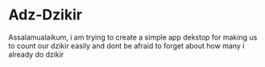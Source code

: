 # Adz-Dzikir
Assalamualaikum, i am trying to create a simple app dekstop for making us to count our dzikir easily and dont be afraid to forget about how many i already do dzikir
